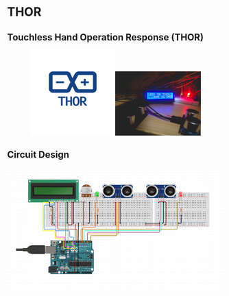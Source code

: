 # THOR
## Touchless Hand Operation Response (THOR)
<p align="center">
  <img width="200" src="/images/logo.png"><img width="200" src="/images/thor.jpg">
</p>

## Circuit Design

<p align="center">
  <img width="600" src="/images/circuit.png">
</p>
